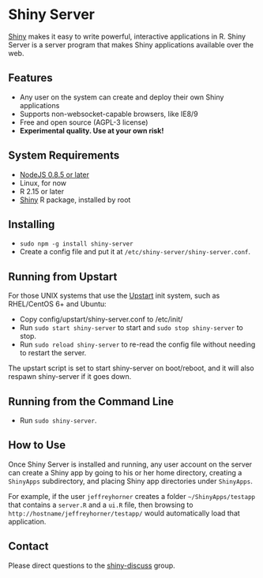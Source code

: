 # Shiny Server

[Shiny](http://shiny.rstudio.org/) makes it easy to write powerful, interactive applications in R. Shiny Server is a server program that makes Shiny applications available over the web.

## Features

* Any user on the system can create and deploy their own Shiny applications
* Supports non-websocket-capable browsers, like IE8/9
* Free and open source (AGPL-3 license)
* **Experimental quality. Use at your own risk!**

## System Requirements

* [NodeJS 0.8.5 or later](https://github.com/joyent/node/wiki/Installing-Node.js-via-package-manager)
* Linux, for now
* R 2.15 or later
* [Shiny](https://github.com/rstudio/shiny) R package, installed by root

## Installing

* `sudo npm -g install shiny-server`
* Create a config file and put it at `/etc/shiny-server/shiny-server.conf`.

## Running from Upstart

For those UNIX systems that use the [Upstart](http://upstart.ubuntu.com/) init system, such as RHEL/CentOS 6+ and Ubuntu:

* Copy config/upstart/shiny-server.conf to /etc/init/
* Run `sudo start shiny-server` to start and `sudo stop shiny-server` to stop.
* Run `sudo reload shiny-server` to re-read the config file without needing to restart the server.

The upstart script is set to start shiny-server on boot/reboot, and it will also
respawn shiny-server if it goes down.

## Running from the Command Line

* Run `sudo shiny-server`.

## How to Use

Once Shiny Server is installed and running, any user account on the server can create a Shiny app by going to his or her home directory, creating a `ShinyApps` subdirectory, and placing Shiny app directories under `ShinyApps`.

For example, if the user `jeffreyhorner` creates a folder `~/ShinyApps/testapp` that contains a `server.R` and a `ui.R` file, then browsing to `http://hostname/jeffreyhorner/testapp/` would automatically load that application.

## Contact

Please direct questions to the [shiny-discuss](https://groups.google.com/group/shiny-discuss) group.